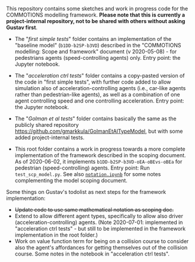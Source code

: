 This repository contains some sketches and work in progress code for the COMMOTIONS modelling framework. **Please note that this is currently a project-internal repository, not to be shared with others without asking Gustav first**.

* The "*first simple tests*" folder contains an implementation of the "baseline model" (`b1DD-b2SP-b3VD`) described in the "COMMOTIONS modelling: Scope and framework" document (v 2020-05-08) - for pedestrians agents (speed-controlling agents) only. Entry point: the Jupyter notebook.

* The "*acceleration ctrl tests*" folder contains a copy-pasted version of the code in "first simple tests", with further code added to allow simulation also of acceleration-controlling agents (i.e., car-like agents rather than pedestrian-like agents), as well as a combination of one agent controlling speed and one controlling acceleration. Entry point: the Jupyter notebook.

* The "*Golman et al tests*" folder contains basically the same as the publicly shared repository https://github.com/gmarkkula/GolmanEtAlTypeModel, but with some added project-internal tests.

* This root folder contains a work in progress towards a more complete implementation of the framework described in the scoping document. As of 2020-06-02, it implements `b1DD-b2SP-b3VD-oEA-oBEvs-oBEa` for pedestrian (speed-controlling) agents. Entry point: Run `test_scp_model.py`. See also [`notation.ipynb`](notation.ipynb) for some notes complementing the model scoping document.

Some things on Gustav's todolist as next steps for the framework implementation:
* ~~Update code to use same mathematical notation as scoping doc.~~
* Extend to allow different agent types, specifically to allow also driver (acceleration-controlling) agents. (Note 2020-07-01: implemented in "acceleration ctrl tests" - but still to be implemented in the framework implementation in the root folder.)
* Work on value function term for being on a collision course to consider also the agent's affordances for getting themselves out of the collision course. Some notes in the notebook in "acceleration ctrl tests".


